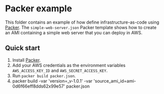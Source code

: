 # Packer example

This folder contains an example of how define infrastructure-as-code using [Packer](https://www.packer.io/). The
`simple-web-server.json` Packer template shows how to create an AMI containing a simple web server that you can deploy
in AWS. 

## Quick start

1. Install [Packer](https://www.packer.io/).
2. Add your AWS credentials as the environment variables `AWS_ACCESS_KEY_ID` and `AWS_SECRET_ACCESS_KEY`.
3. Run `packer build packer.json`.
4. packer build -var 'version=_v-1.0.1' -var 'source_ami_id=ami-0d6f66eff8dds62x99e57' packer.json
